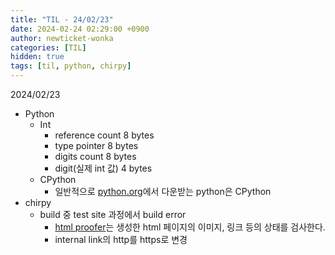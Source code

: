 ```yaml
---
title: "TIL - 24/02/23"
date: 2024-02-24 02:29:00 +0900
author: newticket-wonka
categories: [TIL]
hidden: true
tags: [til, python, chirpy]
---
```


2024/02/23

* Python
  * Int
    * reference count     8 bytes
    * type pointer        8 bytes
    * digits count        8 bytes
    * digit(실제 int 값)  4 bytes
  * CPython
    * 일반적으로 [python.org](https://www.python.org/downloads/)에서 다운받는 python은 CPython
* chirpy
  * build 중 test site 과정에서 build error
    * [html proofer](https://github.com/gjtorikian/html-proofer)는 생성한 html 페이지의 이미지, 링크 등의 상태를 검사한다.
    * internal link의 http를 https로 변경
